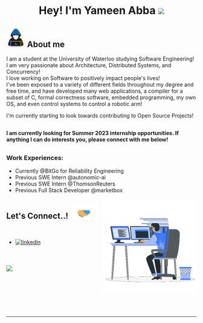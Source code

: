 
<h1 align="center"><b>Hey! I'm Yameen Abba </b><img src="https://media.giphy.com/media/hvRJCLFzcasrR4ia7z/giphy.gif" width="35"></h1>

## <picture><img src = "https://github.com/0xAbdulKhalid/0xAbdulKhalid/raw/main/assets/mdImages/about_me.gif" width = 50px></picture> **About me**
I am a student at the University of Waterloo studying Software Engineering! <br>
I am very passionate about Architecture, Distributed Systems, and Concurrency! <br>
I love working on Software to positively impact people's lives! <br>
I've been exposed to a variety of different fields throughout my degree and free time, and have developed many 
web applications, a compiler for a subset of C, formal correctness software, embedded programming, my own OS, and even control systems to control a robotic arm! <br>

I'm currently starting to look towards contributing to Open Source Projects!
 
##
 **I am currently looking for Summer 2023 internship opportunities. If anything I can do interests you, please connect with me below!**
##
	
### Work Experiences:
- Currently @BitGo for Reliability Engineering
- Previous SWE Intern @autonomic-ai 
- Previous SWE Intern @ThomsonReuters
- Previous Full Stack Developer @marketbox


<picture> <img align="right" src="https://github.com/0xAbdulKhalid/0xAbdulKhalid/raw/main/assets/mdImages/Right_Side.gif" width = 250px></picture>


## <b> Let's Connect..!</b><img src="https://github.com/0xAbdulKhalid/0xAbdulKhalid/raw/main/assets/mdImages/handshake.gif" width ="80">
<br>
<div align='left'>

<ul>

<li>
<a href="https://linkedin.com/in/y2abba" target="_blank">
<img src="https://img.shields.io/badge/linkedin:  y2abba-%2300acee.svg?color=405DE6&style=for-the-badge&logo=linkedin&logoColor=white" alt=linkedin style="margin-bottom: 5px;"/>
</a>
</li>

<br>
<!-- 
<li>
<a href="https://twitter.com/" target="_blank">
<img src="https://img.shields.io/badge/twitter:  name-%2300acee.svg?color=1DA1F2&style=for-the-badge&logo=twitter&logoColor=white" alt=twitter style="margin-bottom: 5px;"/>
</a>
</li>

<br>

<li>
<a href="mailto:0xabdulkhalid@gmail.com" target="_blank">
<img src="https://img.shields.io/badge/gmail:  name-%23EA4335.svg?style=for-the-badge&logo=gmail&logoColor=white" t=mail style="margin-bottom: 5px;" />
</a>
</li> -->
	
</ul>
</div>

<br>
<img src="https://user-images.githubusercontent.com/73097560/115834477-dbab4500-a447-11eb-908a-139a6edaec5c.gif">
<br>
<br>
<br>



</div>
<br>
<br>
<br>
<br>

---

<br>


<!---
y2abba/y2abba is a ✨ special ✨ repository because its `README.md` (this file) appears on your GitHub profile.
You can click the Preview link to take a look at your changes.
Source: 0xAbdulKhalid
--->

